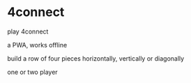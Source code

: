 # 4connect
play 4connect

a PWA, works offline

build a row of four pieces horizontally, vertically or diagonally

one or two player
